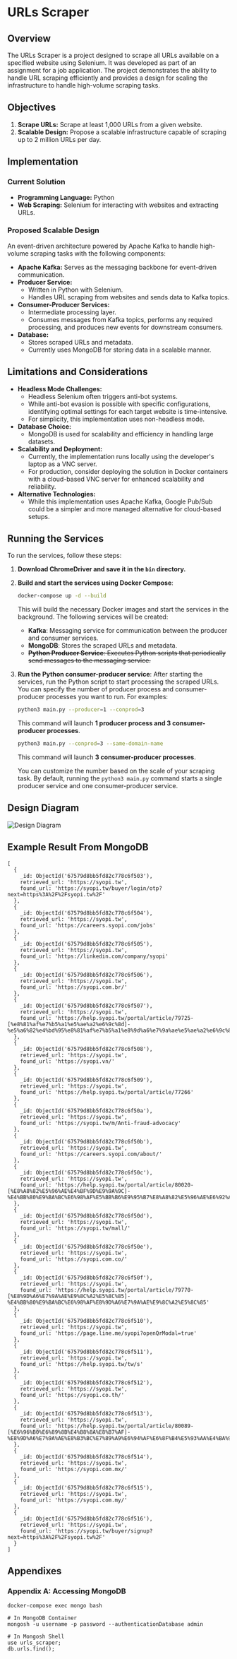 # URLs Scraper

## Overview

The URLs Scraper is a project designed to scrape all URLs available on a specified website using Selenium. It was developed as part of an assignment for a job application. The project demonstrates the ability to handle URL scraping efficiently and provides a design for scaling the infrastructure to handle high-volume scraping tasks.

## Objectives

1. **Scrape URLs:** Scrape at least 1,000 URLs from a given website.
2. **Scalable Design:** Propose a scalable infrastructure capable of scraping up to 2 million URLs per day.

## Implementation

### Current Solution

* **Programming Language:** Python
* **Web Scraping:** Selenium for interacting with websites and extracting URLs.

### Proposed Scalable Design

An event-driven architecture powered by Apache Kafka to handle high-volume scraping tasks with the following components:

* **Apache Kafka:** Serves as the messaging backbone for event-driven communication.
* **Producer Service:**
  * Written in Python with Selenium.
  * Handles URL scraping from websites and sends data to Kafka topics.
* **Consumer-Producer Services:**
  * Intermediate processing layer.
  * Consumes messages from Kafka topics, performs any required processing, and produces new events for downstream consumers.
* **Database:**
  * Stores scraped URLs and metadata.
  * Currently uses MongoDB for storing data in a scalable manner.

## Limitations and Considerations

* **Headless Mode Challenges:**
  * Headless Selenium often triggers anti-bot systems.
  * While anti-bot evasion is possible with specific configurations, identifying optimal settings for each target website is time-intensive.
  * For simplicity, this implementation uses non-headless mode.
* **Database Choice:**
  * MongoDB is used for scalability and efficiency in handling large datasets.
* **Scalability and Deployment:**
  * Currently, the implementation runs locally using the developer's laptop as a VNC server.
  * For production, consider deploying the solution in Docker containers with a cloud-based VNC server for enhanced scalability and reliability.
* **Alternative Technologies:**
  * While this implementation uses Apache Kafka, Google Pub/Sub could be a simpler and more managed alternative for cloud-based setups.

## Running the Services

To run the services, follow these steps:

1. **Download ChromeDriver and save it in the `bin` directory.**
2. **Build and start the services using Docker Compose**:
    ```bash
    docker-compose up -d --build
    ```

    This will build the necessary Docker images and start the services in the background. The following services will be created:
    - **Kafka**: Messaging service for communication between the producer and consumer services.
    - **MongoDB**: Stores the scraped URLs and metadata.
    - ~~**Python Producer Service**: Executes Python scripts that periodically send messages to the messaging service.~~

3. **Run the Python consumer-producer service**:
    After starting the services, run the Python script to start processing the scraped URLs. You can specify the number of producer process and consumer-producer processes you want to run. For examples:

    ```bash
    python3 main.py --producer=1 --conprod=3
    ```

    This command will launch **1 producer process and 3 consumer-producer processes**.

    ```bash
    python3 main.py --conprod=3 --same-domain-name
    ```

    This command will launch **3 consumer-producer processes**.

    You can customize the number based on the scale of your scraping task. By default, running the `python3 main.py` command starts a single producer service and one consumer-producer service.

## Design Diagram

![Design Diagram](http://www.plantuml.com/plantuml/proxy?src=https://raw.githubusercontent.com/notalentgeek/links_scraper/refs/heads/master/umls/design_diagram.uml)

## Example Result From MongoDB

```text
[
  {
    _id: ObjectId('67579d8bb5fd82c778c6f503'),
    retrieved_url: 'https://syopi.tw',
    found_url: 'https://syopi.tw/buyer/login/otp?next=https%3A%2F%2Fsyopi.tw%2F'
  },
  {
    _id: ObjectId('67579d8bb5fd82c778c6f504'),
    retrieved_url: 'https://syopi.tw',
    found_url: 'https://careers.syopi.com/jobs'
  },
  {
    _id: ObjectId('67579d8bb5fd82c778c6f505'),
    retrieved_url: 'https://syopi.tw',
    found_url: 'https://linkedin.com/company/syopi'
  },
  {
    _id: ObjectId('67579d8bb5fd82c778c6f506'),
    retrieved_url: 'https://syopi.tw',
    found_url: 'https://syopi.com.br/'
  },
  {
    _id: ObjectId('67579d8bb5fd82c778c6f507'),
    retrieved_url: 'https://syopi.tw',
    found_url: 'https://help.syopi.tw/portal/article/79725-[%e8%81%af%e7%b5%a1%e5%ae%a2%e6%9c%8d]-%e5%a6%82%e4%bd%95%e8%81%af%e7%b5%a1%e8%9d%a6%e7%9a%ae%e5%ae%a2%e6%9c%8d%3F'
  },
  {
    _id: ObjectId('67579d8bb5fd82c778c6f508'),
    retrieved_url: 'https://syopi.tw',
    found_url: 'https://syopi.vn/'
  },
  {
    _id: ObjectId('67579d8bb5fd82c778c6f509'),
    retrieved_url: 'https://syopi.tw',
    found_url: 'https://help.syopi.tw/portal/article/77266'
  },
  {
    _id: ObjectId('67579d8bb5fd82c778c6f50a'),
    retrieved_url: 'https://syopi.tw',
    found_url: 'https://syopi.tw/m/Anti-fraud-advocacy'
  },
  {
    _id: ObjectId('67579d8bb5fd82c778c6f50b'),
    retrieved_url: 'https://syopi.tw',
    found_url: 'https://careers.syopi.com/about/'
  },
  {
    _id: ObjectId('67579d8bb5fd82c778c6f50c'),
    retrieved_url: 'https://syopi.tw',
    found_url: 'https://help.syopi.tw/portal/article/80020-[%E8%A8%82%E5%96%AE%E4%BF%9D%E9%9A%9C]-%E4%BB%80%E9%BA%BC%E6%98%AF%E5%BB%B6%E9%95%B7%E8%A8%82%E5%96%AE%E6%92%A5%E6%AC%BE'
  },
  {
    _id: ObjectId('67579d8bb5fd82c778c6f50d'),
    retrieved_url: 'https://syopi.tw',
    found_url: 'https://syopi.tw/mall/'
  },
  {
    _id: ObjectId('67579d8bb5fd82c778c6f50e'),
    retrieved_url: 'https://syopi.tw',
    found_url: 'https://syopi.com.co/'
  },
  {
    _id: ObjectId('67579d8bb5fd82c778c6f50f'),
    retrieved_url: 'https://syopi.tw',
    found_url: 'https://help.syopi.tw/portal/article/79770-[%E8%9D%A6%E7%9A%AE%E9%8C%A2%E5%8C%85]-%E4%BB%80%E9%BA%BC%E6%98%AF%E8%9D%A6%E7%9A%AE%E9%8C%A2%E5%8C%85'
  },
  {
    _id: ObjectId('67579d8bb5fd82c778c6f510'),
    retrieved_url: 'https://syopi.tw',
    found_url: 'https://page.line.me/syopi?openQrModal=true'
  },
  {
    _id: ObjectId('67579d8bb5fd82c778c6f511'),
    retrieved_url: 'https://syopi.tw',
    found_url: 'https://help.syopi.tw/tw/s'
  },
  {
    _id: ObjectId('67579d8bb5fd82c778c6f512'),
    retrieved_url: 'https://syopi.tw',
    found_url: 'https://syopi.co.th/'
  },
  {
    _id: ObjectId('67579d8bb5fd82c778c6f513'),
    retrieved_url: 'https://syopi.tw',
    found_url: 'https://help.syopi.tw/portal/article/80089-[%E6%96%B0%E6%89%8B%E4%B8%8A%E8%B7%AF]-%E8%9D%A6%E7%9A%AE%E8%B3%BC%E7%89%A9%E6%94%AF%E6%8F%B4%E5%93%AA%E4%BA%9B%E4%BB%98%E6%AC%BE%E6%96%B9%E5%BC%8F%E8%88%87%E4%BB%98%E6%AC%BE%E9%87%91%E9%A1%8D%E4%B8%8A%E9%99%90?'
  },
  {
    _id: ObjectId('67579d8bb5fd82c778c6f514'),
    retrieved_url: 'https://syopi.tw',
    found_url: 'https://syopi.com.mx/'
  },
  {
    _id: ObjectId('67579d8bb5fd82c778c6f515'),
    retrieved_url: 'https://syopi.tw',
    found_url: 'https://syopi.com.my/'
  },
  {
    _id: ObjectId('67579d8bb5fd82c778c6f516'),
    retrieved_url: 'https://syopi.tw',
    found_url: 'https://syopi.tw/buyer/signup?next=https%3A%2F%2Fsyopi.tw%2F'
  }
]
```

## Appendixes

### Appendix A: Accessing MongoDB

```console
docker-compose exec mongo bash

# In MongoDB Container
mongosh -u username -p password --authenticationDatabase admin

# In Mongosh Shell
use urls_scraper;
db.urls.find();
```
